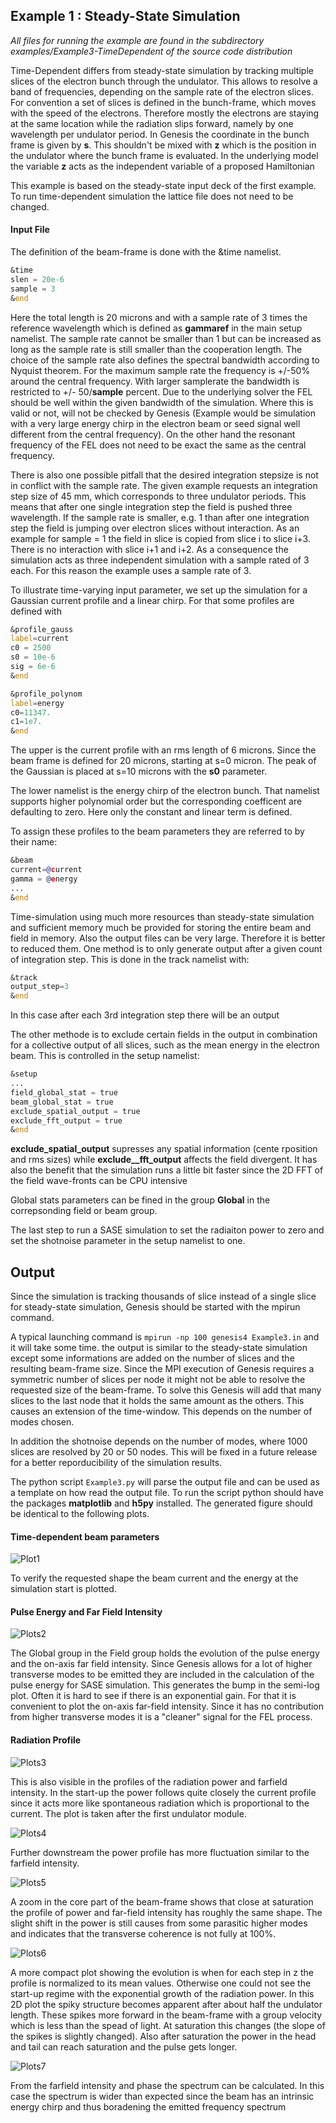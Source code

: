 ## Example 1 : Steady-State Simulation

*All files for running the example are found in the subdirectory examples/Example3-TimeDependent of the source code distribution*

Time-Dependent differs from steady-state simulation by tracking multiple slices of the electron bunch through the undulator. This
allows to resolve a band of frequencies, depending on the sample rate of the electron slices. 
For convention a set of slices is defined in the bunch-frame, which moves with the speed of the electrons. Therefore mostly the electrons are
staying at the same location while the radiation slips forward, namely by one wavelength per undulator period. In Genesis the coordinate 
in the bunch frame is given by **s**. This shouldn't be mixed with **z** which is the position in the undulator where the bunch frame is evaluated. 
In the underlying model the variable **z** acts as the independent variable of a proposed Hamiltonian 

This example is based on the steady-state input deck of the first example. To run time-dependent simulation the lattice file does not need to be changed. 

#### Input File

The definition of the beam-frame is done with the &time namelist.

```asm
&time
slen = 20e-6
sample = 3
&end
```

Here the total length is 20 microns and with a sample rate of 3 times the reference wavelength which is defined as **gammaref** in the main setup namelist.
The sample rate cannot be smaller than 1 but can be increased as long as the sample rate is still smaller than the cooperation length. The choice of the sample rate also defines
the spectral bandwidth according to Nyquist theorem. For the maximum sample rate the frequency is +/-50% around the central frequency. With larger samplerate the bandwidth is restricted
to +/- 50/**sample** percent.  Due to the underlying solver the FEL should be well within the given bandwidth of the simulation. Where this is valid or not, will not be checked by Genesis (Example would be
simulation with a very large energy chirp in the electron beam or seed signal well different from the central frequency). On the other hand the resonant frequency of the FEL does not need to be
exact the same as the central frequency.

There is also one possible pitfall that the desired integration stepsize is not in conflict with the sample rate. The given example requests an integration step size of 45 mm, which corresponds to
three undulator periods. This means that after one single integration step the field is pushed three wavelength. If the sample rate is smaller, e.g. 1 than after one integration step the field is jumping over electron slices without interaction.
As an example for sample = 1 the field in slice is copied from slice i to slice i+3.  There is no interaction with slice i+1 and i+2. As a consequence the simulation acts as three independent simulation 
with a sample rated of 3 each.  For this reason the example uses a sample rate of 3.

To illustrate time-varying input parameter, we set up the simulation for a Gaussian current profile and a linear chirp.
For that some profiles are defined with 
```asm
&profile_gauss
label=current
c0 = 2500
s0 = 10e-6
sig = 6e-6
&end

&profile_polynom
label=energy
c0=11347.
c1=1e7.
&end
```
The upper is the current profile with an rms length of 6 microns. Since the beam frame is defined for 20 microns, starting at s=0 micron. The peak of the Gaussian is placed at s=10 microns with the **s0** parameter.

The lower namelist is the energy chirp of the electron bunch. That namelist supports higher polynomial order but the corresponding coefficent are defaulting to zero.
Here only the constant and linear term is defined.

To assign these profiles to the beam parameters they are referred to by their name:

```asm
&beam
current=@current
gamma = @energy
...
&end
```

Time-simulation using much more resources than steady-state simulation and sufficient memory much be provided for storing the entire beam and field in memory.
Also the output files can be very large. Therefore it is better to reduced them.
One method is to only generate output after a given count of integration step. This is done in the track namelist with:

```asm
&track
output_step=3
&end
```
In this case after each 3rd integration step there will be an output

The other methode is to exclude certain fields in the output in combination for a collective output of all slices, such as the mean energy in the electron beam.
This is controlled in the setup namelist:

```asm
&setup
...
field_global_stat = true
beam_global_stat = true
exclude_spatial_output = true
exclude_fft_output = true
&end
```

**exclude_spatial_output** supresses any spatial information (cente rposition and rms sizes) while **exclude__fft_output** affects the field divergent. It has also the 
benefit that the simulation runs a little bit faster since the 2D FFT of the field wave-fronts can be CPU intensive

Global stats parameters can be fined in the group **Global** in the correpsonding field or beam group.


The last step to run a SASE simulation to set the radiaiton power to zero and set the shotnoise parameter in the setup namelist to one.


## Output
Since the simulation is tracking thousands of slice instead of a single slice for steady-state simulation, Genesis should be started with the mpirun command.

A typical launching command is ```mpirun -np 100 genesis4 Example3.in``` and it will take some time.
the output is similar to the steady-state simulation except some informations are added on the number of slices and the resulting beam-frame size.
Since the MPI execution of Genesis requires a symmetric number of slices per node it might not be able to resolve the requested size of the beam-frame.
To solve this Genesis will add that many slices to the last node that it holds the same amount as the others. This causes an extension of the time-window.
This depends on the number of modes chosen.

In addition the shotnoise depends on the number of modes, where 1000 slices are resolved by 20 or 50 nodes. This will be fixed in a future release for a better reporducibility of the simulation results.


The python script ```Example3.py``` will parse the output file and can be used as a template on how read the output file.
To run the script python should have the packages **matplotlib** and **h5py** installed.
The generated figure should be identical to the following plots.

#### Time-dependent beam parameters
![Plot1](Plots/Figure_1.png)

To verify the requested shape the beam current and the energy at the simulation start is plotted.

#### Pulse Energy and Far Field Intensity

![Plots2](Plots/Figure_2.png)

The Global group in the Field group holds the evolution of the pulse energy and the on-axis far field intensity.
Since Genesis allows for a lot of higher transverse modes to be emitted they are included in the calculation of the pulse energy for
SASE simulation. This generates the bump in the semi-log plot. Often it is hard to see if there is an exponential gain.
For that it is convenient to plot the on-axis far-field intensity. Since it has no contribution from higher transverse modes it is a "cleaner" signal for the FEL process.

#### Radiation Profile

![Plots3](Plots/Figure_3.png)

This is also visible in the profiles of the radiation power and farfield intensity. In the start-up the power follows quite closely
the current profile since it acts more like spontaneous radiation which is proportional to the current. The plot is taken after the first undulator module.

![Plots4](Plots/Figure_4.png)

Further downstream the power profile has more fluctuation similar to the farfield intensity. 

![Plots5](Plots/Figure_5.png)

A zoom in the core part of the beam-frame shows that close at saturation the profile of power and far-field intensity has roughly the same shape.
The slight shift in the power is still causes from some parasitic higher modes and indicates that the transverse coherence is not fully at 100%.

![Plots6](Plots/Figure_6.png)

A more compact plot showing the evolution is when for each step in z the profile is normalized to its mean values. Otherwise one could not see the start-up regime with the exponential growth of 
the radiation power. In this 2D plot the spiky structure becomes apparent after about half the undulator length. These spikes more forward in the beam-frame with a group velocity which is less than the spead of light.
At saturation this changes (the slope of the spikes is slightly changed). Also after saturation the power in the head and tail can reach saturation and the pulse gets longer.

![Plots7](Plots/Figure_7.png)

From the farfield intensity and phase the spectrum can be calculated. In this case the spectrum is wider than expected since the beam has an intrinsic energy chirp and thus boradening the emitted frequency spectrum
